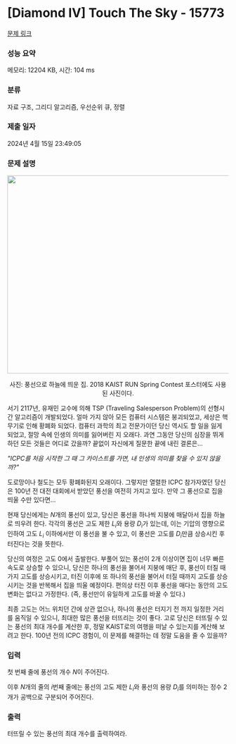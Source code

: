 # [Diamond IV] Touch The Sky - 15773 

[문제 링크](https://www.acmicpc.net/problem/15773) 

### 성능 요약

메모리: 12204 KB, 시간: 104 ms

### 분류

자료 구조, 그리디 알고리즘, 우선순위 큐, 정렬

### 제출 일자

2024년 4월 15일 23:49:05

### 문제 설명

<p style="text-align: center;"><img alt="" src="https://onlinejudgeimages.s3-ap-northeast-1.amazonaws.com/problem/15773/touch.jpg" style="width: 675px; height: 450px;"></p>

<p style="text-align: center;">사진: 풍선으로 하늘에 띄운 집. 2018 KAIST RUN Spring Contest 포스터에도 사용된 사진이다.</p>

<p>서기 2117년, 유재민 교수에 의해 TSP (Traveling Salesperson Problem)의 선형시간 알고리즘이 개발되었다. 얼마 가지 않아 모든 컴퓨터 시스템은 붕괴되었고, 세상은 핵무기로 인해 황폐화 되었다. 컴퓨터 과학의 최고 전문가이던 당신 역시도 할 일을 잃게 되었고, 절망 속에 인생의 의미를 잃어버린 지 오래다. 과연 그동안 당신의 심장을 뛰게 하던 모든 것들은 어디로 갔을까? 끝없이 자신에게 질문한 끝에 내린 결론은...</p>

<p><em>"ICPC를 처음 시작한 그 때 그 카이스트를 가면, 내 인생의 의미를 찾을 수 있지 않을까?"</em></p>

<p>도로망이나 철도는 모두 황폐화된지 오래이다. 그렇지만 열렬한 ICPC 참가자였던 당신은 100년 전 대전 대회에서 받았던 풍선을 여전히 가지고 있다. 만약 그 풍선으로 집을 띄울 수만 있다면...</p>

<p>현재 당신에게는 <em>N</em>개의 풍선이 있고, 당신은 풍선을 하나씩 지붕에 매달아서 집을 하늘로 띄우려 한다. 각각의 풍선은 고도 제한 <em>L<sub>i</sub></em>와 용량 <em>D<sub>i</sub></em>가 있는데, 이는 기압의 영향으로 인하여 고도 <em>L<sub>i</sub></em> 이하에서만 이 풍선을 불 수 있고, 이 풍선은 고도를 <em>D<sub>i</sub></em>만큼 상승시킨 후 터진다는 것을 뜻한다.</p>

<p>당신의 여정은 고도 0에서 출발한다. 부풀어 있는 풍선이 2개 이상이면 집이 너무 빠른 속도로 상승할 수 있으니, 당신은 하나의 풍선을 불어서 지붕에 매단 후, 풍선이 터질 때가지 고도를 상승시키고, 터진 이후에 또 하나의 풍선을 불어서 터질 때까지 고도를 상승시키는 것을 반복해서 집을 띄울 예정이다. 편의상 터진 이후 풍선을 매다는 동안의 고도 변화는 없다고 가정한다. (즉, 풍선만이 유일하게 고도를 바꿀 수 있다.)</p>

<p>최종 고도는 어느 위치던 간에 상관 없으나, 하나의 풍선은 터지기 전 까지 일정한 거리를 움직일 수 있으니, 최대한 많은 풍선을 터뜨리는 것이 좋다. 고로 당신은 터뜨릴 수 있는 풍선의 최대 개수를 계산한 후, 정말 KAIST로의 여행을 떠날 수 있는지를 계산해 보려고 한다. 100년 전의 ICPC 경험이, 이 문제를 해결하는 데 정말 도움을 줄 수 있을까?</p>

### 입력 

 <p>첫 번째 줄에 풍선의 개수 <em>N</em>이 주어진다.</p>

<p>이후 <em>N</em>개의 줄의 <em>i</em>번째 줄에는 풍선의 고도 제한 <em>L<sub>i</sub></em>와 풍선의 용량 <em>D<sub>i</sub></em>를 의미하는 정수 2개가 공백으로 구분되어 주어진다.</p>

### 출력 

 <p>터뜨릴 수 있는 풍선의 최대 개수를 출력하여라.</p>

